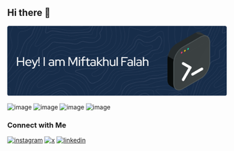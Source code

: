 ## Hi there 👋

![Miftakhul Falah](assets/github-header-image.png)

![image](https://img.shields.io/badge/JavaScript-323330?style=for-the-badge&logo=javascript&logoColor=F7DF1E) ![image](https://img.shields.io/badge/HTML5-E34F26?style=for-the-badge&logo=html5&logoColor=white) ![image](https://img.shields.io/badge/Python-FFD43B?style=for-the-badge&logo=python&logoColor=blue) ![image](https://img.shields.io/badge/CSS3-1572B6?style=for-the-badge&logo=css3&logoColor=white) 

### Connect with Me

[![instagram](https://img.shields.io/badge/Instagram-E4405F?style=for-the-badge&logo=instagram&logoColor=white)](https://instagram.com/miftahelfalh) [![x](https://img.shields.io/badge/X-000000?style=for-the-badge&logo=x&logoColor=white)](https://x.com/miftahelfalh) [![linkedin](https://img.shields.io/badge/LinkedIn-0077B5?style=for-the-badge&logo=linkedin&logoColor=white)](https://x.com/miftahelfalh)
